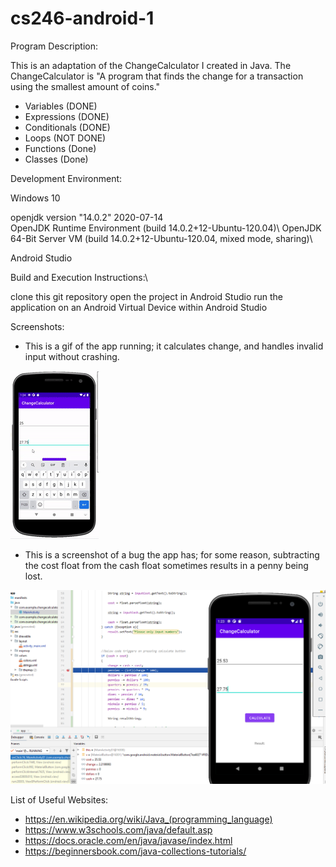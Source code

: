 # cs246-android-1


Program Description: 

This is an adaptation of the ChangeCalculator I created in Java.
The ChangeCalculator is
"A program that finds the change for a transaction using the smallest amount of coins."

- Variables (DONE)
- Expressions (DONE)
- Conditionals (DONE)
- Loops (NOT DONE)
- Functions (Done)
- Classes (Done)


Development Environment: 

Windows 10

openjdk version "14.0.2" 2020-07-14\
OpenJDK Runtime Environment (build 14.0.2+12-Ubuntu-120.04)\ 
OpenJDK 64-Bit Server VM (build 14.0.2+12-Ubuntu-120.04, mixed mode, sharing)\

Android Studio

Build and Execution Instructions:\

clone this git repository
open the project in Android Studio
run the application on an Android Virtual Device within Android Studio


Screenshots:

- This is a gif of the app running; it calculates change, and handles invalid input without crashing.

![gif](https://github.com/jmattgiroux/cs246-android-1/blob/main/changeCalculator.gif)

- This is a screenshot of a bug the app has; for some reason, subtracting the cost float from the cash float sometimes results in a penny being lost.

![bug screenshot](https://github.com/jmattgiroux/cs246-android-1/blob/main/Screenshot%20(124).png)


List of Useful Websites:

- https://en.wikipedia.org/wiki/Java_(programming_language)
- https://www.w3schools.com/java/default.asp
- https://docs.oracle.com/en/java/javase/index.html
- https://beginnersbook.com/java-collections-tutorials/



